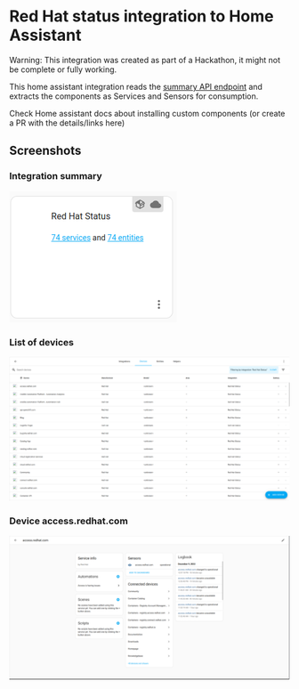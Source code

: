 # Red Hat status integration to Home Assistant

Warning: This integration was created as part of a Hackathon, it might not be complete or fully working.

This home assistant integration reads the [summary API endpoint](https://status.redhat.com/api/v2/summary.json) and extracts the components as Services and Sensors for consumption.

Check Home assistant docs about installing custom components (or create a PR with the details/links here)

## Screenshots

### Integration summary

![](./imgs/redhat-status-integration-summary.png)

### List of devices

![](./imgs/redhat-status-devices.png)

### Device access.redhat.com

![](./imgs/redhat-status-access-redhat-com.png)
